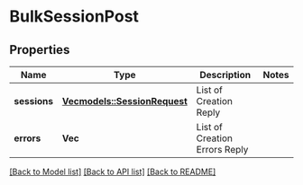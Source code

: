 # BulkSessionPost

## Properties

Name | Type | Description | Notes
------------ | ------------- | ------------- | -------------
**sessions** | [**Vec<models::SessionRequest>**](SessionRequest.md) | List of Creation Reply | 
**errors** | **Vec<String>** | List of Creation Errors Reply | 

[[Back to Model list]](../README.md#documentation-for-models) [[Back to API list]](../README.md#documentation-for-api-endpoints) [[Back to README]](../README.md)


